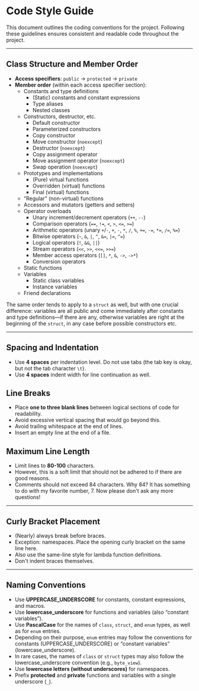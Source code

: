 
# Code Style Guide

This document outlines the coding conventions for the project. Following these
guidelines ensures consistent and readable code throughout the project.

---

## Class Structure and Member Order

- **Access specifiers**: `public` &rarr; `protected` &rarr; `private`
- **Member order** (within each access specifier section):
  - Constants and type definitions
    - (Static) constants and constant expressions
    - Type aliases
    - Nested classes
  - Constructors, destructor, etc.
    - Default constructor
    - Parameterized constructors
    - Copy constructor
    - Move constructor (`noexcept`)
    - Destructor (`noexcept`)
    - Copy assignment operator
    - Move assignment operator (`noexcept`)
    - Swap operation (`noexcept`)
  - Prototypes and implementations
    - (Pure) virtual functions
    - Overridden (virtual) functions
    - Final (virtual) functions
  - &ldquo;Regular&rdquo; (non-virtual) functions
  - Accessors and mutators (getters and setters)
  - Operator overloads
    - Unary increment/decrement operators (`++`, `--`)
    - Comparison operators (`==`, `!=`, `<`, `>`, `<=`, `>=`)
    - Arithmetic operators (unary `+`/`-`, `+`, `-`, `*`, `/`, `%`, `+=`, `-=`, `*=`, `/=`, `%=`)
    - Bitwise operators (`~`, `&`, `|`, `^`, `&=`, `|=`, `^=`)
    - Logical operators (`!`, `&&`, `||`)
    - Stream operators (`<<`, `>>`, `<<=`, `>>=`)
    - Member access operators (`[]`, `*`, `&`, `->`, `->*`)
    - Conversion operators
  - Static functions
  - Variables
    - Static class variables
    - Instance variables
  - Friend declarations

The same order tends to apply to a `struct` as well, but with one crucial
difference: variables are all public and come immediately after constants and
type definitions&mdash;if there are any, otherwise variables are right at the
beginning of the `struct`, in any case before possible constructors etc.

---

## Spacing and Indentation

- Use **4 spaces** per indentation level. Do not use tabs (the tab key is okay,
  but not the tab character `\t`).
- Use **4 spaces** indent width for line continuation as well.

## Line Breaks

- Place **one to three blank lines** between logical sections of code for
  readability.
- Avoid excessive vertical spacing that would go beyond this.
- Avoid trailing whitespace at the end of lines.
- Insert an empty line at the end of a file.

## Maximum Line Length

- Limit lines to **80-100** characters.
- However, this is a soft limit that should not be adhered to if there are good
  reasons.
- Comments should not exceed 84 characters.
  Why 84? It has something to do with my favorite number, 7.
  Now please don't ask any more questions!

---

## Curly Bracket Placement

- (Nearly) always break before braces.
- Exception: namespaces. Place the opening curly bracket on the same line here.
- Also use the same-line style for lambda function definitions.
- Don't indent braces themselves.

---

## Naming Conventions

- Use **UPPERCASE_UNDERSCORE** for constants, constant expressions, and macros.
- Use **lowercase_underscore** for functions and variables (also
  &ldquo;constant variables&rdquo;).
- Use **PascalCase** for the names of `class`, `struct`, and `enum` types, as
  well as for `enum` entries.
- Depending on their purpose, `enum` entries may follow the conventions for
  constants (UPPERCASE_UNDERSCORE) or &ldquo;constant variables&rdquo;
  (lowercase_underscore).
- In rare cases, the names of `class` or `struct` types may also follow the
  lowercase_underscore convention (e.g., `byte_view`).
- Use **lowercase letters (without underscores)** for namespaces.
- Prefix **protected** and **private** functions and variables with a single underscore
  (`_`).
